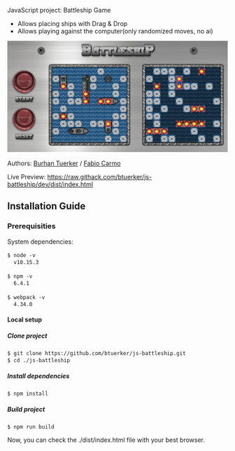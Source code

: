 JavaScript project: Battleship Game

- Allows placing ships with Drag & Drop
- Allows playing against the computer(only randomized moves, no ai)

![](./preview.png)

Authors: <a href="https://github.com/btuerker">Burhan Tuerker</a> / <a href="https://github.com/madcido">Fabio Carmo</a>

Live Preview:
https://raw.githack.com/btuerker/js-battleship/dev/dist/index.html

## Installation Guide
### Prerequisities
System dependencies:
```
$ node -v
  v10.15.3

$ npm -v
  6.4.1

$ webpack -v
  4.34.0
```

#### Local setup
##### Clone project
```
$ git clone https://github.com/btuerker/js-battleship.git
$ cd ./js-battleship
```
##### Install dependencies
```
$ npm install
```
##### Build project
```
$ npm run build
```

Now, you can check the ./dist/index.html file with your best browser.
